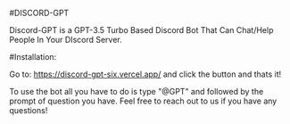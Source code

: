 #DISCORD-GPT

Discord-GPT is a GPT-3.5 Turbo Based Discord Bot That Can Chat/Help People In Your DIscord Server.

#Installation:

Go to: https://discord-gpt-six.vercel.app/ and click the button and thats it!

To use the bot all you have to do is type "@GPT" and followed by the prompt of question you have.
Feel free to reach out to us if you have any questions!
